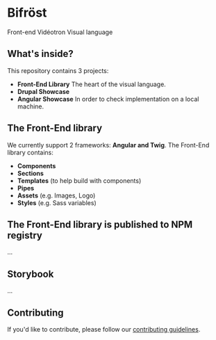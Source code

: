 # Bifröst
Front-end Vidéotron Visual language

## What's inside?

This repository contains 3 projects:
- **Front-End Library**
The heart of the visual language.
- **Drupal Showcase**
- **Angular Showcase**
In order to check implementation on a local machine.


## The Front-End library

We currently support 2 frameworks: **Angular and Twig**.
The Front-End library contains:
- **Components**
- **Sections**
- **Templates** (to help build with components)
- **Pipes**
- **Assets** (e.g. Images, Logo)
- **Styles** (e.g. Sass variables)


## The Front-End library is published to NPM registry
...


## Storybook
...


## Contributing

If you'd like to contribute, please follow our [contributing guidelines](CONTRIBUTING.mdx).